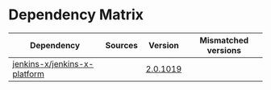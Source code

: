 # Dependency Matrix

Dependency | Sources | Version | Mismatched versions
---------- | ------- | ------- | -------------------
[jenkins-x/jenkins-x-platform](https://github.com/jenkins-x/jenkins-x-platform.git) |  | [2.0.1019](https://github.com/jenkins-x/jenkins-x-platform/releases/tag/v2.0.1019) | 
